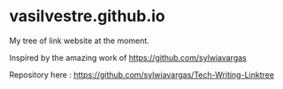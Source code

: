 # vasilvestre.github.io

My tree of link website at the moment.

Inspired by the amazing work of https://github.com/sylwiavargas

Repository here : https://github.com/sylwiavargas/Tech-Writing-Linktree
